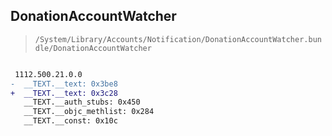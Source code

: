 ## DonationAccountWatcher

> `/System/Library/Accounts/Notification/DonationAccountWatcher.bundle/DonationAccountWatcher`

```diff

 1112.500.21.0.0
-  __TEXT.__text: 0x3be8
+  __TEXT.__text: 0x3c28
   __TEXT.__auth_stubs: 0x450
   __TEXT.__objc_methlist: 0x284
   __TEXT.__const: 0x10c

```
